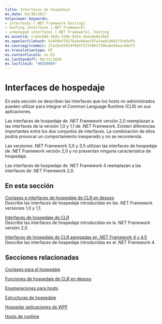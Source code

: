 ```yaml
---
title: Interfaces de hospedaje
ms.date: 03/30/2017
helpviewer_keywords:
- interfaces [.NET Framework hosting]
- hosting interfaces [.NET Framework]
- unmanaged interfaces [.NET Framework], hosting
ms.assetid: cc64cb05-38da-418e-815a-daac8e8e26e5
ms.openlocfilehash: b1459bf78276abe0daefd7a7ee814841f3c65dfb
ms.sourcegitcommit: 27a15a55019f6b5f2733961738babe94aec0def3
ms.translationtype: MT
ms.contentlocale: es-ES
ms.lasthandoff: 09/15/2020
ms.locfileid: "90550669"
---
```

# <a name="hosting-interfaces"></a>Interfaces de hospedaje
En esta sección se describen las interfaces que los hosts no administrados pueden utilizar para integrar el Common Language Runtime (CLR) en sus aplicaciones.  
  
 Las interfaces de hospedaje de .NET Framework versión 2,0 reemplazan a las interfaces de la versión 1,0 y 1,1 de .NET Framework. Existen diferencias importantes entre los dos conjuntos de interfaces. La combinación de ellos podría provocar un comportamiento inesperado y no se recomienda.  
  
 Las versiones .NET Framework 3,0 y 3,5 utilizan las interfaces de hospedaje de .NET Framework versión 2,0 y no presentan ninguna característica de hospedaje.  
  
 Las interfaces de hospedaje de .NET Framework 4 reemplazan a las interfaces de .NET Framework 2,0.
  
## <a name="in-this-section"></a>En esta sección  
 [Coclases e interfaces de hospedaje de CLR en desuso](deprecated-clr-hosting-interfaces-and-coclasses.md)  
 Describe las interfaces de hospedaje introducidas en las .NET Framework versiones 1,0 y 1,1.  
  
 [Interfaces de hospedaje de CLR](clr-hosting-interfaces.md)  
 Describe las interfaces de hospedaje introducidas en la .NET Framework versión 2,0.  
  
 [Interfaces de hospedaje de CLR agregadas en .NET Framework 4 y 4.5](clr-hosting-interfaces-added-in-the-net-framework-4-and-4-5.md)  
 Describe las interfaces de hospedaje introducidas en el .NET Framework 4.  
  
## <a name="related-sections"></a>Secciones relacionadas  
 [Coclases para el hospedaje](hosting-coclasses.md)  
  
 [Funciones de hospedaje de CLR en desuso](deprecated-clr-hosting-functions.md)  
  
 [Enumeraciones para hosts](hosting-enumerations.md)  
  
 [Estructuras de hospedaje](hosting-structures.md)  
  
 [Hospedar aplicaciones de WPF](index.md)  
  
 [Hosts de runtime](/previous-versions/dotnet/netframework-4.0/a51xd4ze(v=vs.100))

